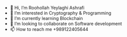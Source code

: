 - 👋 Hi, I’m Roohollah Yeylaghi Ashrafi
- 👀 I’m interested in Cryptography & Programming
- 🌱 I’m currently learning Blockchain
- 💞️ I’m looking to collaborate on Software development
- 📫 How to reach me +989122405644

<!---
r-yeylaghi/r-yeylaghi is a ✨ special ✨ repository because its `README.md` (this file) appears on your GitHub profile.
You can click the Preview link to take a look at your changes.
--->
